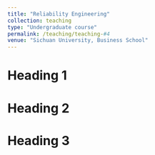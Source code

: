 ```yaml
---
title: "Reliability Engineering"
collection: teaching
type: "Undergraduate course"
permalink: /teaching/teaching-#4
venue: "Sichuan University, Business School"
---
```


Heading 1
======

Heading 2
======

Heading 3
======
